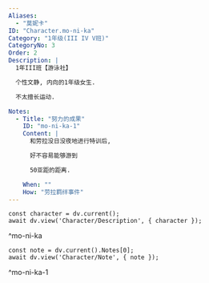 ```yaml
---
Aliases:
  - "莫妮卡"
ID: "Character.mo-ni-ka"
Category: "1年级(III IV V班)"
CategoryNo: 3
Order: 2
Description: |
  1年III班【游泳社】

  个性文静, 内向的1年级女生.

  不太擅长运动.

Notes:
  - Title: "努力的成果"
    ID: "mo-ni-ka-1"
    Content: |
      和劳拉没日没夜地进行特训后,

      好不容易能够游到

      50亚距的距离.

    When: ""
    How: "劳拉羁绊事件"
---
```

```dataviewjs
const character = dv.current();
await dv.view('Character/Description', { character });
```
^mo-ni-ka

```dataviewjs
const note = dv.current().Notes[0];
await dv.view('Character/Note', { note });
```
^mo-ni-ka-1